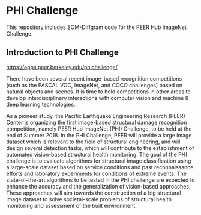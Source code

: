 # PHI Challenge

This repository includes SOM-Diffgram code for the PEER Hub ImageNet Challenge.

## Introduction to PHI Challenge
https://apps.peer.berkeley.edu/phichallenge/

There have been several recent image-based recognition competitions (such as the PASCAL VOC, ImageNet, and COCO challenges) based on natural objects and scenes. It is time to hold competitions in other areas to develop interdisciplinary interactions with computer vision and machine & deep learning technologies.

As a pioneer study, the Pacific Earthquake Engineering Research (PEER) Center is organizing the first image-based structural damage recognition competition, namely PEER Hub ImageNet (PHI) Challenge, to be held at the end of Summer 2018. In the PHI Challenge, PEER will provide a large image dataset which is relevant to the field of structural engineering, and will design several detection tasks, which will contribute to the establishment of automated vision-based structural health monitoring. The goal of the PHI challenge is to evaluate algorithms for structural image classification using a large-scale dataset based on service conditions and past reconnaissance efforts and laboratory experiments for conditions of extreme events. The state-of-the-art algorithms to be tested in the PHI challenge are expected to enhance the accuracy and the generalization of vision-based approaches. These approaches will aim towards the construction of a big structural image dataset to solve societal-scale problems of structural health monitoring and assessment of the built environment.
